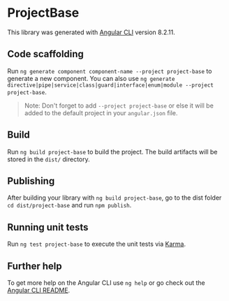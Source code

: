 # ProjectBase

This library was generated with [Angular CLI](https://github.com/angular/angular-cli) version 8.2.11.

## Code scaffolding

Run `ng generate component component-name --project project-base` to generate a new component. You can also use `ng generate directive|pipe|service|class|guard|interface|enum|module --project project-base`.
> Note: Don't forget to add `--project project-base` or else it will be added to the default project in your `angular.json` file. 

## Build

Run `ng build project-base` to build the project. The build artifacts will be stored in the `dist/` directory.

## Publishing

After building your library with `ng build project-base`, go to the dist folder `cd dist/project-base` and run `npm publish`.

## Running unit tests

Run `ng test project-base` to execute the unit tests via [Karma](https://karma-runner.github.io).

## Further help

To get more help on the Angular CLI use `ng help` or go check out the [Angular CLI README](https://github.com/angular/angular-cli/blob/master/README.md).

